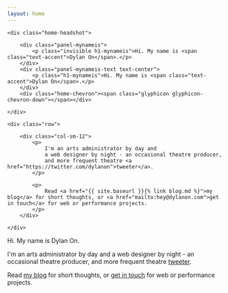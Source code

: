 ```yaml
---
layout: home
---
```


<div class="container-fluid headshot-container">

	<div class="home-headshot">

		<div class="panel-mynameis">
			<p class="invisible h1-mynameis">Hi. My name is <span class="text-accent">Dylan On</span>.</p>
		</div>
		<div class="panel-mynameis-text text-center">
			<p class="h1-mynameis">Hi. My name is <span class="text-accent">Dylan On</span>.</p>
		</div>
		<div class="home-chevron"><span class="glyphicon glyphicon-chevron-down"></span></div>

	</div>

</div>

<div class="home-text container text-center">

	<div class="row">

		<div class="col-sm-12">
			<p>
				I'm an arts administrator by day and
				a web designer by night - an occasional theatre producer,
				and more frequent theatre <a href="https://twitter.com/dylanon">tweeter</a>.
			</p>

			<p>
				Read <a href="{{ site.baseurl }}{% link blog.md %}">my blog</a> for short thoughts, or <a href="mailto:hey@dylanon.com">get in touch</a> for web or performance projects.
			</p>
		</div>

	</div>

</div>

<div class="home-desktop">
	<div class="home-desktop-text">
		<p class="h1-mynameis">
			Hi. My name is <span class="text-accent">Dylan On</span>.
		</p>
		<div class="home-desktop-description">
			<p>
				I'm an arts administrator by day and
				a web designer by night - an occasional theatre producer,
				and more frequent theatre <a href="https://twitter.com/dylanon">tweeter</a>.
			</p>
			<p>
				Read <a href="{{ site.baseurl }}{% link blog.md %}">my blog</a> for short thoughts, or <a href="mailto:hey@dylanon.com">get in touch</a> for web or performance projects.
			</p>
		</div>
	</div>
</div>

